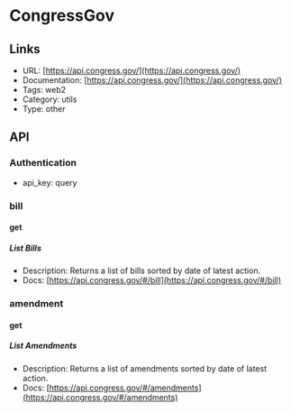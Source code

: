 # CongressGov

## Links

* URL: [https://api.congress.gov/](https://api.congress.gov/)
* Documentation: [https://api.congress.gov/](https://api.congress.gov/)
* Tags: web2
* Category: utils
* Type: other

## API

### Authentication

* api_key: query

### bill

#### get

##### List Bills

* Description: Returns a list of bills sorted by date of latest action.
* Docs: [https://api.congress.gov/#/bill](https://api.congress.gov/#/bill)

### amendment

#### get

##### List Amendments

* Description: 
            Returns a list of amendments sorted by date of latest action.
* Docs: [https://api.congress.gov/#/amendments](https://api.congress.gov/#/amendments)
